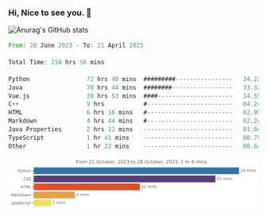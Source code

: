 ### Hi, Nice to see you. 👋

<!--
**EtherFin/EtherFin** is a ✨ _special_ ✨ repository because its `README.md` (this file) appears on your GitHub profile.

Here are some ideas to get you started:

- 🔭 I’m currently working on ...
- 🌱 I’m currently learning ...
- 👯 I’m looking to collaborate on ...
- 🤔 I’m looking for help with ...
- 💬 Ask me about ...
- 📫 How to reach me: ...
- 😄 Pronouns: ...
- ⚡ Fun fact: ...
-->


![Anurag's GitHub stats](https://github-readme-stats.vercel.app/api?username=EtherFin&bg_color=30,e96443,e97f43,e99943,e9b443,e9ce43,e9e843,d3e943,bee943,a9e943,94e943&title_color=fff&text_color=000&show_icons=true&icon_color=000)


<!--START_SECTION:waka-->

```rust
From: 28 June 2023 - To: 21 April 2025

Total Time: 210 hrs 56 mins

Python                72 hrs 40 mins  #########----------------   34.23 %
Java                  70 hrs 44 mins  ########-----------------   33.32 %
Vue.js                30 hrs 53 mins  ####---------------------   14.55 %
C++                   9 hrs           #------------------------   04.24 %
HTML                  6 hrs 16 mins   #------------------------   02.95 %
Markdown              4 hrs 44 mins   #------------------------   02.24 %
Java Properties       2 hrs 12 mins   -------------------------   01.04 %
TypeScript            1 hr 41 mins    -------------------------   00.79 %
Other                 1 hr 22 mins    -------------------------   00.64 %
```

<!--END_SECTION:waka-->

<img
  src="https://github.com/EtherFin/EtherFin/blob/master/images/stat.svg"
  alt="Work Dashboard"
/>

